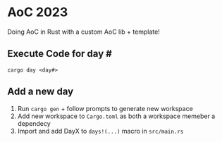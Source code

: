 # AoC 2023

Doing AoC in Rust with a custom AoC lib + template!

## Execute Code for day \#

`cargo day <day#>`

## Add a new day

1. Run `cargo gen` + follow prompts to generate new workspace
2. Add new workspace to `Cargo.toml` as both a workspace memeber a dependecy
3. Import and add DayX to `days!(...)` macro in `src/main.rs`
